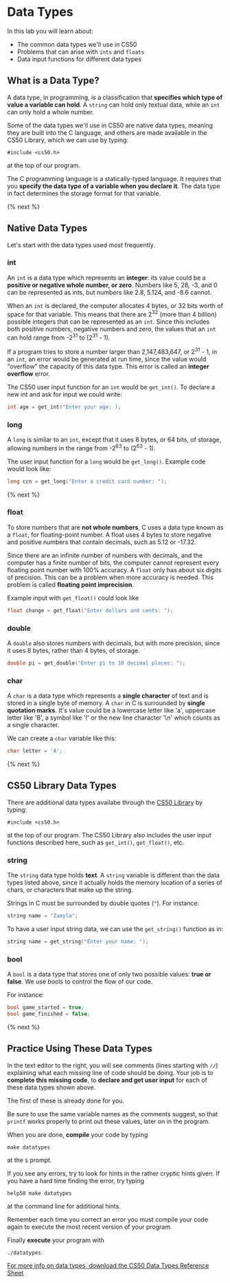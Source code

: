 # Data Types

In this lab you will learn about:

- The common data types we'll use in CS50
- Problems that can arise with `ints` and `floats`
- Data input functions for different data types

## What is a Data Type?

A data type, in programming, is a classification that **specifies which type of value a variable can hold**. A `string` can hold only textual data, while an `int` can only hold a whole number.

Some of the data types we'll use in CS50 are native data types, meaning they are built into the C language, and others are made available in the CS50 Library, which we can use by typing:

```
#include <cs50.h>
```

at the top of our program.

The C programming language is a statically-typed language. It requires that you **specify the data type of a variable when you declare it**. The data type in fact determines the storage format for that variable. 

{% next %}

## Native Data Types

Let's start with the data types used most frequently.

### int

An `int` is a data type which represents an **integer**: its value could be a **positive or negative whole number, or zero**. Numbers like 5, 28, -3, and 0 can be represented as ints, but numbers like 2.8, 5.124, and -8.6 cannot. 

When an `int` is declared, the computer allocates 4 bytes, or 32 bits worth of space for that variable. This means that there are 2<sup>32</sup> (more than 4 billion) possible integers that can be represented as an `int`. Since this includes both positive numbers, negative numbers and zero, the values that an `int` can hold range from -2<sup>31</sup> to (2<sup>31</sup> - 1).

If a program tries to store a number larger than 2,147,483,647, or 2<sup>31</sup> - 1, in an `int`, an error would be generated at run time, since the value would "overflow" the capacity of this data type. This error is called an **integer overflow** error.

The CS50 user input function for an `int` would be `get_int()`. To declare a new int and ask for input we could write:

```c
int age = get_int("Enter your age: );
```

### long

A `long` is similar to an `int`, except that it uses 8 bytes, or 64 bits, of storage, allowing numbers in the range from -2<sup>63</sup> to (2<sup>63</sup> - 1).

The user input function for a `long` would be `get_long()`. Example code would look like:

```c
long ccn = get_long("Enter a credit card number: ");
```

{% next %}

### float

To store numbers that are **not whole numbers**, C uses a data type known as a `float`, for floating-point number. A float uses 4 bytes to store negative and positive numbers that contain decimals, such as 5.12 or -17.32. 

Since there are an infinite number of numbers with decimals, and the computer has a finite number of bits, the computer cannot represent every floating point number with 100% accuracy. A `float` only has about six digits of precision. This can be a problem when more accuracy is needed. This problem is called **floating point imprecision**.

Example input with `get_float()` could look like

```c
float change = get_float("Enter dollars and cents: ");
```

### double

A `double` also stores numbers with decimals, but with more precision, since it uses 8 bytes, rather than 4 bytes, of storage.

```c
double pi = get_double("Enter pi to 10 decimal places: ");
```

### char

A `char` is a data type which represents a **single character** of text and is stored in a single byte of memory. A `char` in C is surrounded by **single quotation marks**.  It's value could be a lowercase letter like 'a', uppercase letter like 'B', a symbol like '!' or the new line character '\n' which counts as a single character.

We can create a `char` variable like this:

```c
char letter = 'A';
```


{% next %}

## CS50 Library Data Types

There are additional data types availabe through the [CS50 Library](https://man.cs50.io/) by typing:

```
#include <cs50.h>
```

at the top of our program. The CS50 Library also includes the user input functions described here, such as `get_int()`, `get_float()`, etc.


### string

The `string` data type holds **text**. A `string` variable is different than the data types listed above, since it actually holds the memory location of a series of chars, or characters that make up the string. 

Strings in C must be surrounded by double quotes (`"`). For instance:

```c
string name = "Zamyla";
```

To have a user input string data, we can use the `get_string()` function as in:

```c
string name = get_string("Enter your name: ");
```

### bool

A `bool` is a data type that stores one of only two possible values: **true or false**. We use bools to control the flow of our code.

For instance:

```c
bool game_started = true;
bool game_finished = false;
```
<!--
{% spoiler "More on Data Types" %}

{% video https://www.youtube.com/watch?v=Fc9htmvVZ9U %}

{% endspoiler %}
-->

{% next %}

## Practice Using These Data Types

In the text editor to the right, you will see comments (lines starting with `//`) explaining what each missing line of code should be doing. Your job is to **complete this missing code**, to **declare and get user input** for each of these data types shown above. 

The first of these is already done for you.

Be sure to use the same variable names as the comments suggest, so that `printf` works properly to print out these values, later on in the program.

When you are done, **compile** your code by typing

```
make datatypes
```

at the `$` prompt.

If you see any errors, try to look for hints in the rather cryptic hints given. If you have a hard time finding the error, try typing

```
help50 make datatypes
```
at the command line for additional hints.

Remember each time you correct an error you must compile your code again to execute the most recent version of your program.

Finally **execute** your program with

```
./datatypes
```

<!-- 

{% next %}

## Testing

### Correctness

Before turning in your solution, be sure to test the correctness of your program with check50, by executing the below.

```
check50 <slug goes here>
```
  
### Style

If you pass all the check50 test cases, and get all green smiley faces, try checking style50, as with:

```
style50 datatypes.c
```

When your program compiles and passes the style test, you have completed Data Types!

## Submit

To submit your code, execute

```
submit50 <slug>
```

Your submission should be graded for corretness and style withing a few minutes on [cs50.me](https://cs50.me/) -->

[For more info on data types, download the CS50 Data Types Reference Sheet](https://ap.cs50.school/assets/pdfs/unit1/data_types.pdf)
